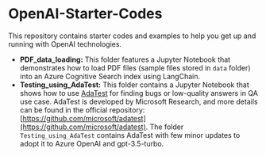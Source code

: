 # OpenAI-Starter-Codes

This repository contains starter codes and examples to help you get up and running with OpenAI technologies.

- **PDF_data_loading:** This folder features a Jupyter Notebook that demonstrates how to load PDF files (sample files stored in `data` folder) into an Azure Cognitive Search index using LangChain.
- **Testing_using_AdaTest:** This folder contains a Jupyter Notebook that shows how to use [AdaTest](https://github.com/microsoft/adatest) for finding bugs or low-quality answers in QA use case. AdaTest is developed by Microsoft Research, and more details can be found in the official repository: [https://github.com/microsoft/adatest](https://github.com/microsoft/adatest). The folder `Testing_using_AdaTest` contains AdaTest with few minor updates to adopt it to Azure OpenAI and gpt-3.5-turbo.
